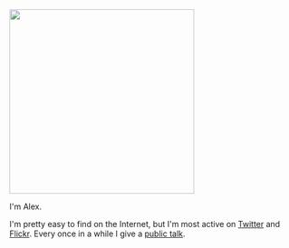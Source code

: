 <!-- title: Alex -->
<!-- categories: pages -->
<!-- tags: alex,twitter,flickr,talks -->
<!-- published: 2014-11-10T12:31:00-05:00 -->
<!-- updated: 2014-11-29T14:23:36-05:00 -->
<!-- summary: I'm Alex. -->

<img src="images/profile_greatfalls_326.jpg" height="326" width="326">

I'm Alex.

I'm pretty easy to find on the Internet, but I'm most active on [Twitter](https://twitter.com/technmsg) and [Flickr](http://flickr.com/photos/techmsg/). Every once in a while I give a [public talk](/v2/talks.html).
